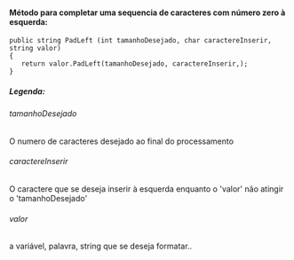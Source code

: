 #### Método para completar uma sequencia de caracteres com número zero à esquerda:

```
public string PadLeft (int tamanhoDesejado, char caractereInserir, string valor)
{
   return valor.PadLeft(tamanhoDesejado, caractereInserir,);
}
```

##### Legenda:
###### tamanhoDesejado 
O numero de caracteres desejado ao final do processamento
###### caractereInserir 
O caractere que se deseja inserir à esquerda enquanto o 'valor' não atingir o 'tamanhoDesejado'
###### valor 
a variável, palavra, string que se deseja formatar..

